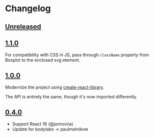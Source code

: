 Changelog
=========

[Unreleased]
------------

[1.1.0]
-------

For compatibility with CSS in JS, pass through `className` property from
Boxplot to the enclosed svg element.


[1.0.0]
-------

Modernize the project using [create-react-library][].

The API is entirely the same, though it's now imported differently.

[create-react-library]: https://github.com/transitive-bullshit/create-react-library


[0.4.0]
-------

- Support React 16 (@jonrovira)
- Update for bodylabs -> paulmelnikow


[Unreleased]: https://github.com/paulmelnikow/icedfrisby-nock/compare/1.1.0...HEAD
[1.1.0]: https://github.com/paulmelnikow/icedfrisby-nock/compare/1.0.0...0.1.0
[1.0.0]: https://github.com/paulmelnikow/icedfrisby-nock/compare/1.0.0...0.4.0
[0.4.0]: https://github.com/paulmelnikow/icedfrisby-nock/compare/0.4.0...0.3.1
